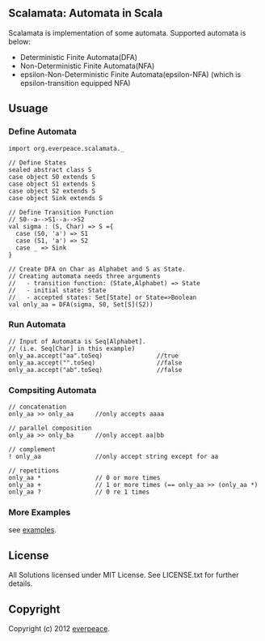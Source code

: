 Scalamata: Automata in Scala
----------------------------
Scalamata is implementation of some automata. Supported automata is below:

* Deterministic Finite Automata(DFA)
* Non-Deterministic Finite Automata(NFA)
* epsilon-Non-Deterministic Finite Automata(epsilon-NFA) (which is epsilon-transition equipped NFA)

Usuage
-------
### Define Automata

    import org.everpeace.scalamata._
    
    // Define States
    sealed abstract class S
    case object S0 extends S
    case object S1 extends S
    case object S2 extends S
    case object Sink extends S
    
    // Define Transition Function
    // S0--a-->S1--a-->S2
    val sigma : (S, Char) => S ={
      case (S0, 'a') => S1
      case (S1, 'a') => S2
      case _ => Sink
    }
    
    // Create DFA on Char as Alphabet and S as State.
    // Creating automata needs three arguments
    //   - transition function: (State,Alphabet) => State
    //   - initial state: State
    //   - accepted states: Set[State] or State=>Boolean
    val only_aa = DFA(sigma, S0, Set[S](S2))

### Run Automata

    // Input of Automata is Seq[Alphabet]. 
    // (i.e. Seq[Char] in this example)
    only_aa.accept("aa".toSeq)               //true
    only_aa.accept("".toSeq)                 //false
    only_aa.accept("ab".toSeq)               //false

### Compsiting Automata
	// concatenation
    only_aa >> only_aa      //only accepts aaaa
    
    // parallel composition
    only_aa >> only_ba      //only accept aa|bb
    
    // complement 
    ! only_aa               //only accept string except for aa
    
    // repetitions
    only_aa *               // 0 or more times
    only_aa +               // 1 or more times (== only_aa >> (only_aa *)
    only_aa ?               // 0 re 1 times

### More Examples

see [examples](https://github.com/everpeace/scalamata/tree/master/examples/src/main/scala/org/everpeace/scalamata).

License
--------

All Solutions licensed under MIT License. See LICENSE.txt for further details.


Copyright
---------
Copyright (c) 2012 [everpeace](http://twitter.com/everpeace).


